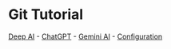 # Git Tutorial
[Deep AI](deep.md) - [ChatGPT](every_command.md) - [Gemini AI](gemini.md) - [Configuration](setup.md)
